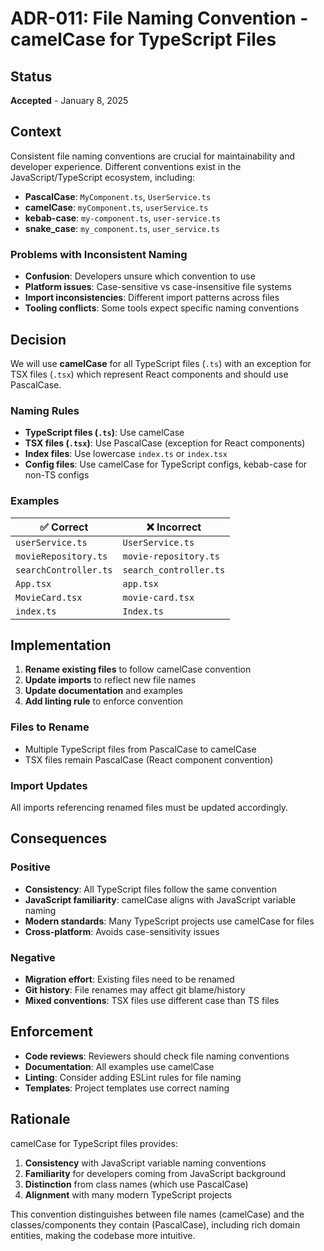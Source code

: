 # ADR-011: File Naming Convention - camelCase for TypeScript Files

## Status
**Accepted** - January 8, 2025

## Context
Consistent file naming conventions are crucial for maintainability and developer experience. Different conventions exist in the JavaScript/TypeScript ecosystem, including:
- **PascalCase**: `MyComponent.ts`, `UserService.ts`
- **camelCase**: `myComponent.ts`, `userService.ts`
- **kebab-case**: `my-component.ts`, `user-service.ts`
- **snake_case**: `my_component.ts`, `user_service.ts`

### Problems with Inconsistent Naming
- **Confusion**: Developers unsure which convention to use
- **Platform issues**: Case-sensitive vs case-insensitive file systems
- **Import inconsistencies**: Different import patterns across files
- **Tooling conflicts**: Some tools expect specific naming conventions

## Decision
We will use **camelCase** for all TypeScript files (`.ts`) with an exception for TSX files (`.tsx`) which represent React components and should use PascalCase.

### Naming Rules
- **TypeScript files (`.ts`)**: Use camelCase
- **TSX files (`.tsx`)**: Use PascalCase (exception for React components)
- **Index files**: Use lowercase `index.ts` or `index.tsx`
- **Config files**: Use camelCase for TypeScript configs, kebab-case for non-TS configs

### Examples
| ✅ Correct | ❌ Incorrect |
|-----------|-------------|
| `userService.ts` | `UserService.ts` |
| `movieRepository.ts` | `movie-repository.ts` |
| `searchController.ts` | `search_controller.ts` |
| `App.tsx` | `app.tsx` |
| `MovieCard.tsx` | `movie-card.tsx` |
| `index.ts` | `Index.ts` |

## Implementation
1. **Rename existing files** to follow camelCase convention
2. **Update imports** to reflect new file names
3. **Update documentation** and examples
4. **Add linting rule** to enforce convention

### Files to Rename
- Multiple TypeScript files from PascalCase to camelCase
- TSX files remain PascalCase (React component convention)

### Import Updates
All imports referencing renamed files must be updated accordingly.

## Consequences
### Positive
- **Consistency**: All TypeScript files follow the same convention
- **JavaScript familiarity**: camelCase aligns with JavaScript variable naming
- **Modern standards**: Many TypeScript projects use camelCase for files
- **Cross-platform**: Avoids case-sensitivity issues

### Negative
- **Migration effort**: Existing files need to be renamed
- **Git history**: File renames may affect git blame/history
- **Mixed conventions**: TSX files use different case than TS files

## Enforcement
- **Code reviews**: Reviewers should check file naming conventions
- **Documentation**: All examples use camelCase
- **Linting**: Consider adding ESLint rules for file naming
- **Templates**: Project templates use correct naming

## Rationale
camelCase for TypeScript files provides:
1. **Consistency** with JavaScript variable naming conventions
2. **Familiarity** for developers coming from JavaScript background
3. **Distinction** from class names (which use PascalCase)
4. **Alignment** with many modern TypeScript projects

This convention distinguishes between file names (camelCase) and the classes/components they contain (PascalCase), including rich domain entities, making the codebase more intuitive.
